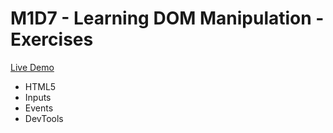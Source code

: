 # M1D7 - Learning DOM Manipulation - Exercises

[Live Demo](https://brandaspt.github.io/M1D7/)

- HTML5
- Inputs
- Events
- DevTools
